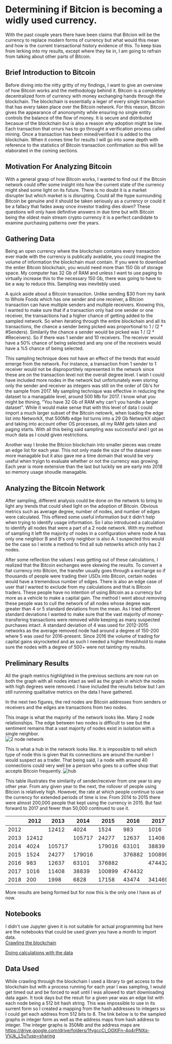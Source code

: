 # Determining if Bitcion is becoming a widly used currency.

With the past couple years there have been claims that Bitcion will be the currency to replace modern forms of currency but what would this mean and how is the current transactional history evidence of this.  To keep bias from lerking into my results, except where they tie in, I am going to refrain from talking about other parts of Bitcoin.  

## Brief Introduction to Bitcoin

Before diving into the nitty gritty of my findings, I want to give an overview of how Bitcoin works and the methodology behind it.  Bitcoin is a completely decentralized form of currency with money exchanging hands through the blockchain.  The blockchain is essentially a leger of every single transaction that has every taken place over the Bitcoin network. For this reason, Bitcoin gives the appearance of anononymity while ensuring no single entity controls the balance of the flow of money.  It is secure and distributed becasue of the blockchain but is also a reason why adoption might be low.  Each transaction that orrurs has to go throught a verification process called mining.  Once a transaction has been mined/verified it is added to the blockchain.  When it comes time for results I will go into some depth with reference to the statistics of Bitcoin transaction confirmation so this will be elaborated in the coming sections.  

## Motivation For Analyzing Bitcoin

With a general grasp of how Bitcoin works, I wanted to find out if the Bitcoin network could offer some insight into how the current state of the currency might shed some light on its future.  There is no doubt it is a market disrupter but which market is is disrupting.  Could all the hype surrounding Bitcoin be genuine and it should be taken seriously as a currency or could it be a fallacy that fades away once investor trading dies down?  These questions will only have definitive answers in due time but with Bitcoin being the oldest main stream crypto currency it is a perfect candidate to examine purchasing patterns over the years.  

## Gathering Data

Being an open currency where the blockchain contains every transaction ever made with the currency is publically available, you could imagine the volume of information the blockchain must contain.  If you were to download the entier Bitcoin blockchain, you would need more than 150 Gb of storage space.  My computer has 32 Gb of RAM and unless I want to use paging to virtually increase this to the necessary 150 Gb, there was going to have to be a way to reduce this.  Sampling was inevitebly used. 

A quick aside about a Bitcoin transaction.  Unlike sending $30 from my bank to Whole Foods which has one sender and one receiver, a Bitcion transaction can have multiple senders and multiple receivers.  Knowing this, I wanted to make sure that if a transaction only had one sender or one receiver, the transactions had a higher chance of getting added to the sampled network.  So when iterating through the entire blockchain and all its transactions, the chance a sender being picked was proportional to 1 / (2 * #Senders).  Similarily the chance a sender would be picked was 1 / (2 * #Receivers).  So if there was 1 sender and 10 receivers.  The receiver would have a 50% chance of being selected and any one of the receivers would have a %5 chance of being selected.  

This sampling technique does not have an effect of the trends that would emerge from the network.  For instance, a transaction from 1 sender to 1 receiver would not be disproportitely represented in the network since these are on the transaction level not the overall degree level.  I wish I could have included more nodes in the network but unfortunately even storing only the sender and receiver as integers was still on the order of Gb's for the sample from 2017.  My sampling technique was effective in reducing the dataset to a managable level, around 500 Mb for 2017.  I know what you might be thining, "You have 32 Gb of RAM why can't you handle a larger dataset".  While it would make sense that with this level of data I could import a much larger subset of the Bitcoin netowrk, when loading the edge list into NetworkX, that 500Mb edge list turns into a 29 Gb NetworkX object and taking into account other OS processes, all my RAM gets taken and paging starts.  With all this being said sampling was successful and I got as much data as I could given restrictions. 

Another way I broke the Bitcion blockchain into smaller pieces was create an edge list for each year.  This not only made the size of the dataset even more managable but it also gave me a time domain that would be very useful when tryign to evaluate whether or not the currency was growing.   Each year is more extensive than the last but luckily we are early into 2018 so memory usage shoudle managable. 

## Analyzing the Bitcoin Network
After sampling, different analysis could be done on the network to bring to light any trends that could shed light on the adoption of Bitcoin.  Obvious metrics such as average degree, number of nodes, and number of edges were calculated.  This offered some useful information but it didn't help when trying to identify usage information.  So I also introduced a calculation to identify all nodes that were a part of a 2 node network.  With my method of sampling it left the majority of nodes in a configuration where node A has only one neighbor B and B's only neighbor is also A.  I suspected this would be the case so I wrote a method to find all sub netowrks which only has 2 nodes.  

After some reflection the values I was getting out of these calculations, I realized that the Bitcoin exchanges were skewing the results.  To convert a fiat currency into Bitcion, the transfer usually goes through a exchange so if thousands of people were trading their USDs into Bitcoin, certain nodes would have a tremendous number of edges.  There is also an edge case of user that I wanted to exclude from my calculations and that is Bitcoin traders.  These people have no intention of using Bitcoin as a currency but more as a vehicle to make a capital gain.  The method I went about removing these people was to cull the network of all nodes whose degree was greater than 4 or 5 standard deviations from the mean.  As I tried different standard deviations I wanted to make sure that the vast majority of money-transfering transactions were removed while keeping as many suspected purchases intact.  A standard deviation of 4 was used for 2012-2015 networks as the average removed node had around a degree of 150-200 where 5 was used for 2016-present.  Since 2016 the volume of trading for capital gains skyrocketed and as such I needed a higher threshhold to make sure the nodes with a degree of 500+ were not tainting my results.  

## Preliminary Results
All the graph metrics highlighted in the previous sections are now run on both the graph with all nodes intact as well as the graph in which the nodes with high degrees were removed. I have included the results below but I am still runnning qualitative metrics on the data I have gathered.  

In the next two figures, the red nodes are Bitcoin addresses from senders or receivers and the edges are transactions from two nodes.  

This image is what the majority of the network looks like.  Many 2 node relationships.  The edge between two nodes is difficult to see but the sentiment remains that a vast majority of nodes exist in isolation with a single neighbor.  
<img src="regular.png" alt="2 node network" class="inline"/>

This is what a hub in the network looks like.  It is impossible to tell which type of node this is given that its connections are around the number I would suspect as a trader.  That being said, I a node with around 40 connections could very well be a person who goes to a coffee shop that accepts Bitcoin frequently.
<img src="hub.png" alt="hub" class="inline"/>

This table illustrates the similarity of sender/receiver from one year to any other year. From any given year to the next, the rollover of people using Bitcion is relatively high.  However, the rate at which people continue to use the currency for extended periods of time is low.  From 2014 to 2015 there were almost 200,000 people that kept using the currency in 2015.  But fast forward to 2017 and fewer than 50,000 continued to use it.  

|      | 2012  | 2013   | 2014   | 2015   | 2016   | 2017   | 2018   | 
| ---- | ----- | ------ | ------ | ------ | ------ | ------ | ------ |
| 2012 |     | 12412  | 4024   | 1524   | 983    | 1016   | 200    | 
| 2013 | 12412 |      | 105717 | 24277  | 12637  | 11408  | 1998   |
| 2014 | 4024  | 105717 |      | 179016 | 63101  | 38839  | 6828   |
| 2015 | 1524  | 24277  | 179016 |      | 376882 | 100899 | 17158  |
| 2016 | 983   | 12637  | 63101  | 376882 |      | 474432 | 43474  |
| 2017 | 1016  | 11408  | 38839  | 100899 | 474432 |      | 341469 |
| 2018 | 200   | 1998   | 6828   | 17158  | 43474  | 341469 |      |

More results are being formed but for now this is the only one I have as of now.

## Notebooks
I didn't use Jupyter given it is not suitable for actual programming but here are the notebooks that could be used given you have a month to import data.  
<a href="importing.ipynb">Crawling the blockchain</a>

<a href="calculations.ipynb">Doing calculations with the data</a>

## Data Used
While crawling throuigh the blockchain I used a library to get access to the blockchain but with a process running for each year I was sampling, I would get timed out and be forced to wait until I was allowed to start downloading data again.  It took days but the result for a given year was an edge list with each node being a 512 bit hash string.  This was impossible to use in its surrent form so I created a mapping from the hash addresses to integers so I could get each address from 512 bits to 8.  The link below is to the sampled graphs in integer form as well as the address maps from hash address to integer.  The integer graphs is 350Mb and the address maps are  
https://drive.google.com/drive/folders/1fvgccCi_O0XIFn-4q4rPNXq-VVJk_L5u?usp=sharing
